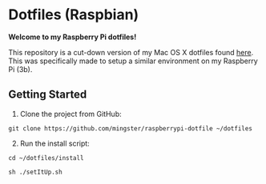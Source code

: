 # Dotfiles (Raspbian)

**Welcome to my Raspberry Pi dotfiles!**

This repository is a cut-down version of my Mac OS X dotfiles found [here](https://github.com/mingster/dotfiles). This was specifically made to setup a similar environment on my Raspberry Pi (3b).

## Getting Started

1. Clone the project from GitHub:

  ```
  git clone https://github.com/mingster/raspberrypi-dotfile ~/dotfiles
  ```

2. Run the install script:

  ```
  cd ~/dotfiles/install

  sh ./setItUp.sh
  ```
